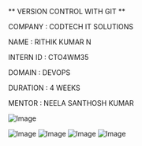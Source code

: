 ** VERSION CONTROL WITH GIT **

COMPANY : CODTECH IT SOLUTIONS

NAME : RITHIK KUMAR N

INTERN ID : CTO4WM35

DOMAIN : DEVOPS

DURATION : 4 WEEKS

MENTOR : NEELA SANTHOSH KUMAR

![Image](https://github.com/user-attachments/assets/754d2b00-ecad-4e13-8d90-909f46e59d69)

![Image](https://github.com/user-attachments/assets/74ce6fc7-7781-4bc1-b726-59974c6c23ec)
![Image](https://github.com/user-attachments/assets/df0276a6-a46e-41e0-b3c5-1148e4fa61b7)
![Image](https://github.com/user-attachments/assets/5f0994ba-0ca7-4e4f-a399-c3c79709592e)
![Image](https://github.com/user-attachments/assets/e105b385-6008-419a-93d9-99e7477e9d26)
